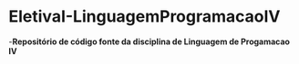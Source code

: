 # EletivaI-LinguagemProgramacaoIV
 
-**Repositório de código fonte da disciplina de Linguagem de Progamacao IV**
